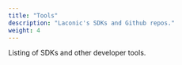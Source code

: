 ```yaml
---
title: "Tools"
description: "Laconic's SDKs and Github repos."
weight: 4
---
```


Listing of SDKs and other developer tools.
